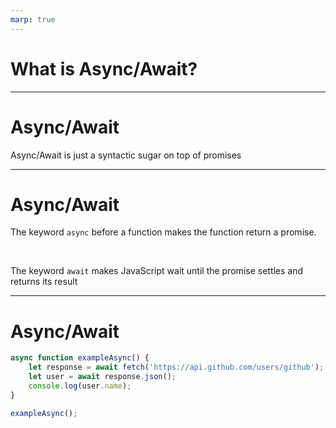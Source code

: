 ```yaml
---
marp: true
---
```


# What is Async/Await?

---

# Async/Await

Async/Await is just a syntactic sugar on top of promises

---

# Async/Await

The keyword `async` before a function makes the function return a promise. 

<br>

The keyword `await` makes JavaScript wait until the promise settles and returns its result

---

# Async/Await

```javascript
async function exampleAsync() {
    let response = await fetch('https://api.github.com/users/github');
    let user = await response.json();
    console.log(user.name);
}

exampleAsync();
```